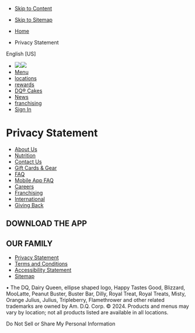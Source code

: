 * [Skip to Content](#skip-to-content)
* [Skip to Sitemap](https://www.dairyqueen.com/en-us/sitemap/)

* [Home](https://www.dairyqueen.com/en-us/)
* Privacy Statement

English \[US\]

* ![](/icons/i-nav-closed.svg)[![](https://dairyqueen-prod.dotcdn.io/application/themes/dairyqueen/assets/images/logos/dq-logo.svg)](https://www.dairyqueen.com/en-us/)
* [Menu](https://www.dairyqueen.com/en-us/menu/)
* [locations](https://www.dairyqueen.com/en-us/locations/)
* [rewards](https://www.dairyqueen.com/en-us/rewards/)
* [DQ® Cakes](https://www.dairyqueen.com/en-us/cakes/)
* [News](https://news.dairyqueen.com/overview/default.aspx)
* [franchising](https://www.dairyqueenfranchising.com/)
* [Sign In](https://www.dairyqueen.com/en-us/sign-in/)

Privacy Statement
=================

* [About Us](https://www.dairyqueen.com/en-us/about-us/)
* [Nutrition](https://www.dairyqueen.com/en-us/nutrition/)
* [Contact Us](https://www.dairyqueen.com/en-us/contact-us/)
* [Gift Cards & Gear](https://www.dairyqueen.com/en-us/gift-cards-and-gear/)
* [FAQ](https://www.dairyqueen.com/en-us/faq/)
* [Mobile App FAQ](https://www.dairyqueen.com/en-us/app/faq/)
* [Careers](https://www.dairyqueen.com/en-us/careers/)
* [Franchising](https://www.dairyqueenfranchising.com/)
* [International](https://www.dairyqueen.com/en-us/international-locations/)
* [Giving Back](https://www.dairyqueen.com/en-us/giving-back/)

DOWNLOAD THE APP
----------------

[](https://apps.apple.com/us/app/dairy-queen/id1359480496)[](https://play.google.com/store/apps/details?id=com.olo.dairyqueen.production)

OUR FAMILY
----------

[](https://www.dairyqueen.com/en-us/cakes/)[](http://www.orangejulius.com/)

[](https://twitter.com/dairyqueen)[](https://www.facebook.com/dairyqueen)[](https://www.instagram.com/dairyqueen/)[](https://www.tiktok.com/@dairyqueen)

* [Privacy Statement](https://www.dairyqueen.com/en-us/privacy-statement/)
* [Terms and Conditions](https://www.dairyqueen.com/en-us/terms-conditions/)
* [Accessibility Statement](https://www.dairyqueen.com/en-us/accessibility-statement/)
* [Sitemap](https://www.dairyqueen.com/en-us/sitemap/)

• The DQ, Dairy Queen, ellipse shaped logo, Happy Tastes Good, Blizzard, MooLatte, Peanut Buster, Buster Bar, Dilly, Royal Treat, Royal Treats, Misty, Orange Julius, Julius, Tripleberry, Flamethrower and other related trademarks are owned by Am. D.Q. Corp. © 2024. Products and menus may vary by location; not all products listed are available in all locations.

Do Not Sell or Share My Personal Information